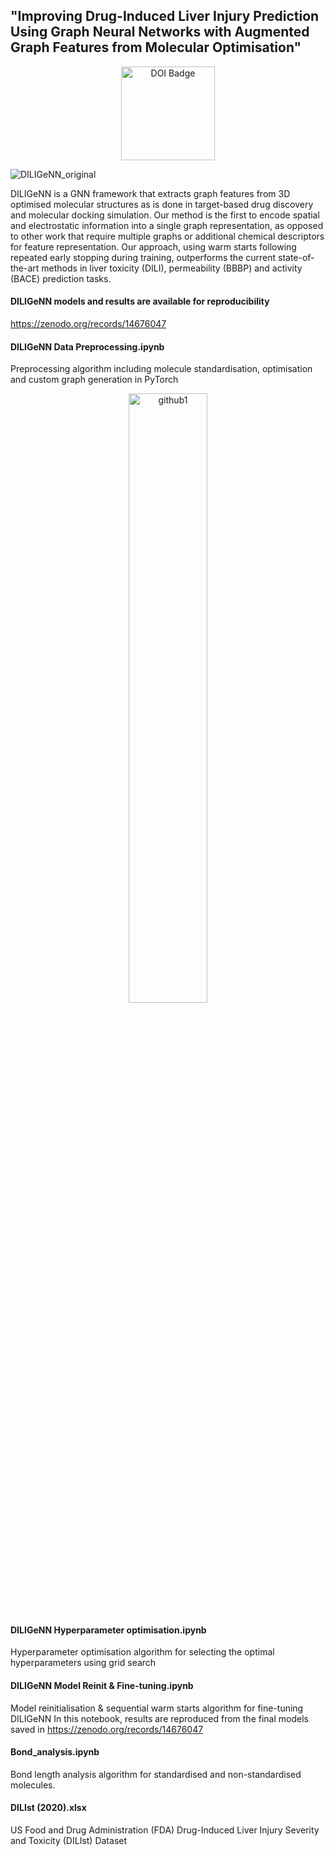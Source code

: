## "Improving Drug-Induced Liver Injury Prediction Using Graph Neural Networks with Augmented Graph Features from Molecular Optimisation"

<p align="center">
    <a href="https://doi.org/10.26434/chemrxiv-2024-d12gk-v2">
        <img src="https://github.com/user-attachments/assets/724f0851-b18a-49cb-99ba-dc151ded3e9e" width="150" alt="DOI Badge" />
    </a>
</p>


![DILIGeNN_original](https://github.com/user-attachments/assets/3e874068-055b-4387-b05c-971b096e6adc)

DILIGeNN is a GNN framework that extracts graph features from 3D optimised molecular structures as is done in target-based drug discovery and molecular docking simulation. Our method is the first to encode spatial and electrostatic information into a single graph representation, as opposed to other work that require multiple graphs or additional chemical descriptors for feature representation. Our approach, using warm starts following repeated early stopping during training, outperforms the current state-of-the-art methods in liver toxicity (DILI), permeability (BBBP) and activity (BACE) prediction tasks.

#### DILIGeNN models and results are available for reproducibility
https://zenodo.org/records/14676047

#### DILIGeNN Data Preprocessing.ipynb
Preprocessing algorithm including molecule standardisation, optimisation and custom graph generation in PyTorch
<p align="center">
    <img src="https://github.com/user-attachments/assets/42712879-0eb2-43ca-82eb-9ba676915b68" width="50%" alt="github1">
</p>


#### DILIGeNN Hyperparameter optimisation.ipynb
Hyperparameter optimisation algorithm for selecting the optimal hyperparameters using grid search

#### DILIGeNN Model Reinit & Fine-tuning.ipynb
Model reinitialisation & sequential warm starts algorithm for fine-tuning DILIGeNN
In this notebook, results are reproduced from the final models saved in https://zenodo.org/records/14676047

#### Bond_analysis.ipynb
Bond length analysis algorithm for standardised and non-standardised molecules.

#### DILIst (2020).xlsx
US Food and Drug Administration (FDA) Drug-Induced Liver Injury Severity and Toxicity (DILIst) Dataset
